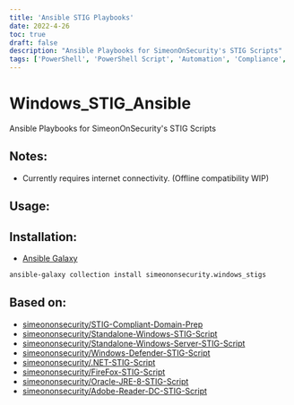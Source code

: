 ```yaml
---
title: 'Ansible STIG Playbooks'
date: 2022-4-26
toc: true
draft: false
description: "Ansible Playbooks for SimeonOnSecurity's STIG Scripts"
tags: ['PowerShell', 'PowerShell Script', 'Automation', 'Compliance', 'Windows Hardening', 'STIG', 'STIGS', 'Ansible', 'Ansible Galaxy', 'Ansible Playbooks', 'Playbook Collection']
---
```

#  Windows_STIG_Ansible
Ansible Playbooks for SimeonOnSecurity's STIG Scripts

## Notes:
- Currently requires internet connectivity. (Offline compatibility WIP)

## Usage:

## Installation:
- [Ansible Galaxy](https://galaxy.ansible.com/simeononsecurity/windows_stigs)
```bash
ansible-galaxy collection install simeononsecurity.windows_stigs
```

## Based on:
- [simeononsecurity/STIG-Compliant-Domain-Prep](https://github.com/simeononsecurity/STIG-Compliant-Domain-Prep)
- [simeononsecurity/Standalone-Windows-STIG-Script](https://github.com/simeononsecurity/Standalone-Windows-STIG-Script)
- [simeononsecurity/Standalone-Windows-Server-STIG-Script](https://github.com/simeononsecurity/Standalone-Windows-Server-STIG-Script)
- [simeononsecurity/Windows-Defender-STIG-Script](https://github.com/simeononsecurity/Windows-Defender-STIG-Script)
- [simeononsecurity/.NET-STIG-Script](https://github.com/simeononsecurity/.NET-STIG-Script)
- [simeononsecurity/FireFox-STIG-Script](https://github.com/simeononsecurity/FireFox-STIG-Script)
- [simeononsecurity/Oracle-JRE-8-STIG-Script](https://github.com/simeononsecurity/Oracle-JRE-8-STIG-Script)
- [simeononsecurity/Adobe-Reader-DC-STIG-Script](https://github.com/simeononsecurity/Adobe-Reader-DC-STIG-Script)
